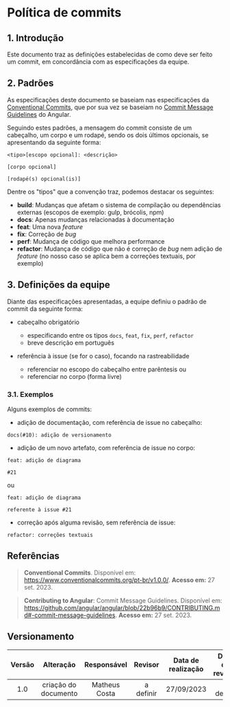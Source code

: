 # Política de commits

## 1. Introdução

Este documento traz as definições estabelecidas de como deve ser feito um commit, em concordância com as especificações da equipe.

## 2. Padrões

As especificações deste documento se baseiam nas especificações da [Conventional Commits](https://www.conventionalcommits.org/pt-br/v1.0.0/), que por sua vez se baseiam no [Commit Message Guidelines](https://github.com/angular/angular/blob/22b96b9/CONTRIBUTING.md#-commit-message-guidelines) do Angular.

Seguindo estes padrões, a mensagem do commit consiste de um cabeçalho, um corpo e um rodapé, sendo os dois últimos opcionais, se apresentando da seguinte forma:

```
<tipo>[escopo opcional]: <descrição>

[corpo opcional]

[rodapé(s) opcional(is)]
```

Dentre os "tipos" que a convenção traz, podemos destacar os seguintes:

* **build**: Mudanças que afetam o sistema de compilação ou dependências externas (escopos de exemplo: gulp, brócolis, npm)
* **docs**: Apenas mudanças relacionadas à documentação
* **feat**: Uma nova _feature_
* **fix**: Correção de _bug_
* **perf**: Mudança de código que melhora performance
* **refactor**: Mudança de código que não é correção de _bug_ nem adição de _feature_ (no nosso caso se aplica bem a correções textuais, por exemplo)

## 3. Definições da equipe

Diante das especificações apresentadas, a equipe definiu o padrão de commit da seguinte forma:

- cabeçalho obrigatório
    - especificando entre os tipos `docs`, `feat`, `fix`, `perf`, `refactor`
    - breve descrição em português

- referência à issue (se for o caso), focando na rastreabilidade
    - referenciar no escopo do cabeçalho entre parêntesis ou
    - referenciar no corpo (forma livre)

### 3.1. Exemplos

Alguns exemplos de commits:

- adição de documentação, com referência de issue no cabeçalho:

``` docs(#10): adição de versionamento ```

- adição de um novo artefato, com referência de issue no corpo:

```
feat: adição de diagrama

#21
```

ou

```
feat: adição de diagrama

referente à issue #21
```

- correção após alguma revisão, sem referência de issue:

`refactor: correções textuais`


## Referências

> **Conventional Commits**. Disponível em: <a href="https://www.conventionalcommits.org/pt-br/v1.0.0/" target="__blank">https://www.conventionalcommits.org/pt-br/v1.0.0/</a>. **Acesso em:** 27 set. 2023.

> **Contributing to Angular**: Commit Message Guidelines. Disponível em: <a href="https://github.com/angular/angular/blob/22b96b9/CONTRIBUTING.md#-commit-message-guidelines" target="__blank">https://github.com/angular/angular/blob/22b96b9/CONTRIBUTING.md#-commit-message-guidelines</a>. **Acesso em:** 27 set. 2023.


## Versionamento

| Versão | Alteração |  Responsável  | Revisor | Data de realização | Data de revisão |
| :------: | :---: | :-----: | :----: | :----: | :-----: |
| 1.0    | criação do documento | Matheus Costa | a definir | 27/09/2023| a definir |

